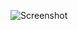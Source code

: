 ![Screenshot](https://raw.githubusercontent.com/Cryakl/Ultimate-RAT-Collection/refs/heads/main/NjRat/njRAT%20v0.7.9%20Lime%20Edition%20By%20NYAN-CAT/Screenshot.png)
